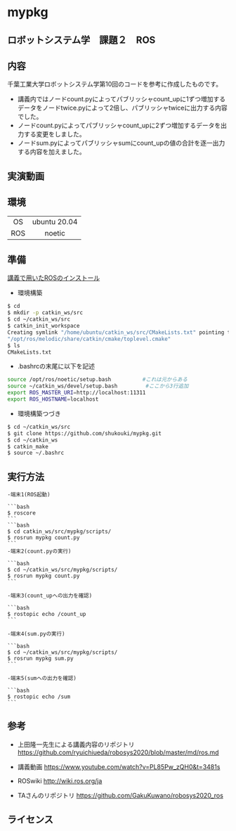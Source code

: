 # mypkg
## ロボットシステム学　課題２　ROS

## 内容 

千葉工業大学ロボットシステム学第10回のコードを参考に作成したものです。

- 講義内ではノードcount.pyによってパブリッシャcount_upに1ずつ増加するデータをノードtwice.pyによって2倍し、パブリッシャtwiceに出力する内容でした。
- ノードcount.pyによってパブリッシャcount_upに2ずつ増加するデータを出力する変更をしました。 
- ノードsum.pyによってパブリッシャsumにcount_upの値の合計を逐一出力する内容を加えました。

## 実演動画

## 環境

| | |
|:--:|:--:|
|OS|ubuntu 20.04|
|ROS|noetic|

## 準備

  [講義で用いたROSのインストール](https://github.com/ryuichiueda/ros_setup_scripts_Ubuntu20.04_server) 
  
  - 環境構築 
  
  ```bash
  $ cd
  $ mkdir -p catkin_ws/src
  $ cd ~/catkin_ws/src
  $ catkin_init_workspace 
  Creating symlink "/home/ubuntu/catkin_ws/src/CMakeLists.txt" pointing to 
  "/opt/ros/melodic/share/catkin/cmake/toplevel.cmake"
  $ ls
  CMakeLists.txt
  ```
  
  - .bashrcの末尾に以下を記述 
  ```bash
  source /opt/ros/noetic/setup.bash          #これは元からある
  source ~/catkin_ws/devel/setup.bash         #ここから3行追加
  export ROS_MASTER_URI=http://localhost:11311
  export ROS_HOSTNAME=localhost
  ```
  
  - 環境構築つづき 
  ```bash
  $ cd ~/catkin_ws/src
  $ git clone https://github.com/shukouki/mypkg.git
  $ cd ~/catkin_ws
  $ catkin_make
  $ source ~/.bashrc
  ```
    
## 実行方法 
    -端末1(ROS起動) 
    
    ```bash
    $ roscore
    ```
    ```bash
    $ cd catkin_ws/src/mypkg/scripts/ 
    $ rosrun mypkg count.py
    ```
    -端末2(count.pyの実行) 
    
    ```bash
    $ cd ~/catkin_ws/src/mypkg/scripts/
    $ rosrun mypkg count.py
    ```
    
    -端末3(count_upへの出力を確認) 
    
    ```bash
    $ rostopic echo /count_up
    ```
    
    -端末4(sum.pyの実行) 
    
    ```bash
    $ cd ~/catkin_ws/src/mypkg/scripts/
    $ rosrun mypkg sum.py
    ```
    
    -端末5(sumへの出力を確認) 
    
    ```bash
    $ rostopic echo /sum
    ```

## 参考 
  
  - 上田隆一先生による講義内容のリポジトリ
  https://github.com/ryuichiueda/robosys2020/blob/master/md/ros.md
  
  - 講義動画
  https://www.youtube.com/watch?v=PL85Pw_zQH0&t=3481s
  
  - ROSwiki
  http://wiki.ros.org/ja
  
  - TAさんのリポジトリ
  https://github.com/GakuKuwano/robosys2020_ros

## ライセンス
